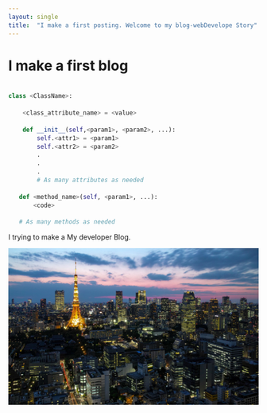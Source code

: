 ```yaml
---
layout: single
title:  "I make a first posting. Welcome to my blog-webDevelope Story"
---
```


# I make a first blog

```python

class <ClassName>:

    <class_attribute_name> = <value>

    def __init__(self,<param1>, <param2>, ...):
        self.<attr1> = <param1>
        self.<attr2> = <param2>
        .
        .
        .
        # As many attributes as needed
    
   def <method_name>(self, <param1>, ...):
       <code>
       
   # As many methods as needed

```


I trying to make a My developer Blog.

![Japan-capital-Tokyo-city-lights-tower-houses-skyscrapers-dusk_1920x1200.html](../images/2022-01-30-first/Japan-capital-Tokyo-city-lights-tower-houses-skyscrapers-dusk_1920x1200.html.jpg)
